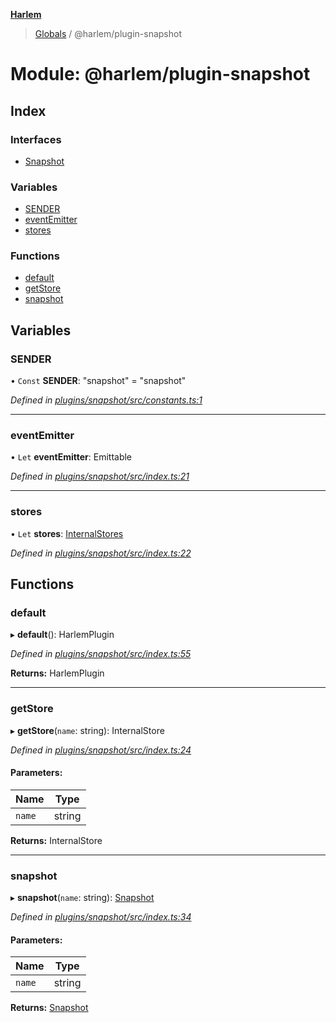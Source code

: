**[Harlem](../README.md)**

> [Globals](../README.md) / @harlem/plugin-snapshot

# Module: @harlem/plugin-snapshot

## Index

### Interfaces

* [Snapshot](../interfaces/_harlem_plugin_snapshot.snapshot.md)

### Variables

* [SENDER](_harlem_plugin_snapshot.md#sender)
* [eventEmitter](_harlem_plugin_snapshot.md#eventemitter)
* [stores](_harlem_plugin_snapshot.md#stores)

### Functions

* [default](_harlem_plugin_snapshot.md#default)
* [getStore](_harlem_plugin_snapshot.md#getstore)
* [snapshot](_harlem_plugin_snapshot.md#snapshot)

## Variables

### SENDER

• `Const` **SENDER**: \"snapshot\" = "snapshot"

*Defined in [plugins/snapshot/src/constants.ts:1](https://github.com/andrewcourtice/harlem/blob/97733b5/plugins/snapshot/src/constants.ts#L1)*

___

### eventEmitter

• `Let` **eventEmitter**: Emittable

*Defined in [plugins/snapshot/src/index.ts:21](https://github.com/andrewcourtice/harlem/blob/97733b5/plugins/snapshot/src/index.ts#L21)*

___

### stores

• `Let` **stores**: [InternalStores](_harlem_core.md#internalstores)

*Defined in [plugins/snapshot/src/index.ts:22](https://github.com/andrewcourtice/harlem/blob/97733b5/plugins/snapshot/src/index.ts#L22)*

## Functions

### default

▸ **default**(): HarlemPlugin

*Defined in [plugins/snapshot/src/index.ts:55](https://github.com/andrewcourtice/harlem/blob/97733b5/plugins/snapshot/src/index.ts#L55)*

**Returns:** HarlemPlugin

___

### getStore

▸ **getStore**(`name`: string): InternalStore

*Defined in [plugins/snapshot/src/index.ts:24](https://github.com/andrewcourtice/harlem/blob/97733b5/plugins/snapshot/src/index.ts#L24)*

#### Parameters:

Name | Type |
------ | ------ |
`name` | string |

**Returns:** InternalStore

___

### snapshot

▸ **snapshot**(`name`: string): [Snapshot](../interfaces/_harlem_plugin_snapshot.snapshot.md)

*Defined in [plugins/snapshot/src/index.ts:34](https://github.com/andrewcourtice/harlem/blob/97733b5/plugins/snapshot/src/index.ts#L34)*

#### Parameters:

Name | Type |
------ | ------ |
`name` | string |

**Returns:** [Snapshot](../interfaces/_harlem_plugin_snapshot.snapshot.md)
